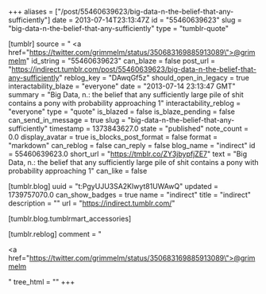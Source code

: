 +++
aliases = ["/post/55460639623/big-data-n-the-belief-that-any-sufficiently"]
date = 2013-07-14T23:13:47Z
id = "55460639623"
slug = "big-data-n-the-belief-that-any-sufficiently"
type = "tumblr-quote"

[tumblr]
source = " <a href=\"https://twitter.com/grimmelm/status/350683169885913089\">@grimmelm</a>"
id_string = "55460639623"
can_blaze = false
post_url = "https://indirect.tumblr.com/post/55460639623/big-data-n-the-belief-that-any-sufficiently"
reblog_key = "DAwqGf5z"
should_open_in_legacy = true
interactability_blaze = "everyone"
date = "2013-07-14 23:13:47 GMT"
summary = "Big Data, n.: the belief that any sufficiently large pile of shit contains a pony with probability approaching 1"
interactability_reblog = "everyone"
type = "quote"
is_blazed = false
is_blaze_pending = false
can_send_in_message = true
slug = "big-data-n-the-belief-that-any-sufficiently"
timestamp = 1373843627.0
state = "published"
note_count = 0.0
display_avatar = true
is_blocks_post_format = false
format = "markdown"
can_reblog = false
can_reply = false
blog_name = "indirect"
id = 55460639623.0
short_url = "https://tmblr.co/ZY3jbypfjZE7"
text = "Big Data, n.: the belief that any sufficiently large pile of shit contains a pony with probability approaching 1"
can_like = false

[tumblr.blog]
uuid = "t:PgyUJU3SA2Klwyt81UWAwQ"
updated = 1739757070.0
can_show_badges = true
name = "indirect"
title = "indirect"
description = ""
url = "https://indirect.tumblr.com/"

[tumblr.blog.tumblrmart_accessories]

[tumblr.reblog]
comment = "<p><a href=\"https://twitter.com/grimmelm/status/350683169885913089\">@grimmelm</a></p>"
tree_html = ""
+++
